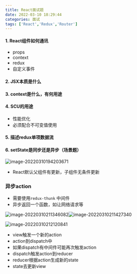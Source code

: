 ```yaml
---
title: React面试题
date: 2022-03-10 18:29:44
categories: 面试
tags: ['React','Redux','Router']
---
```


#### 1. React组件如何通讯

- props
- context
- redux
- 自定义事件

#### 2. JSX本质是什么

#### 3. context是什么，有何用途

#### 4. SCU的用途

- 性能优化
- 必须配合不可变值使用

#### 5. 描述redux单项数据流

#### 6. setState是同步还是异步（场景题）

![image-20220310194203671](https://gitee.com/LUNIONT/img-url/raw/master/image-20220310194203671.png)

- React默认父组件有更新，子组件无条件更新

### 异步action

- 需要使用`redux-thunk` 中间件
- 异步返回一个函数，如让网络请求等

![image-20220310211346082](https://gitee.com/LUNIONT/img-url/raw/master/image-20220310211346082.png)![image-20220310211427340](https://gitee.com/LUNIONT/img-url/raw/master/image-20220310211427340.png)

![image-20220310212120841](https://gitee.com/LUNIONT/img-url/raw/master/image-20220310212120841.png)

- view触发一个新的action
- action到dispatch中
- 如果dispatch有中间件可能再次触发action
- dispatch触发action到reducer
- reducer根据action生成新的state
- state去更新view
